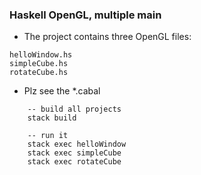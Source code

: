 ### Haskell OpenGL, multiple main 


* The project contains three OpenGL files:

```
helloWindow.hs
simpleCube.hs
rotateCube.hs

```

* Plz see the *.cabal

```
    -- build all projects
    stack build

    -- run it
    stack exec helloWindow
    stack exec simpleCube 
    stack exec rotateCube 
```
